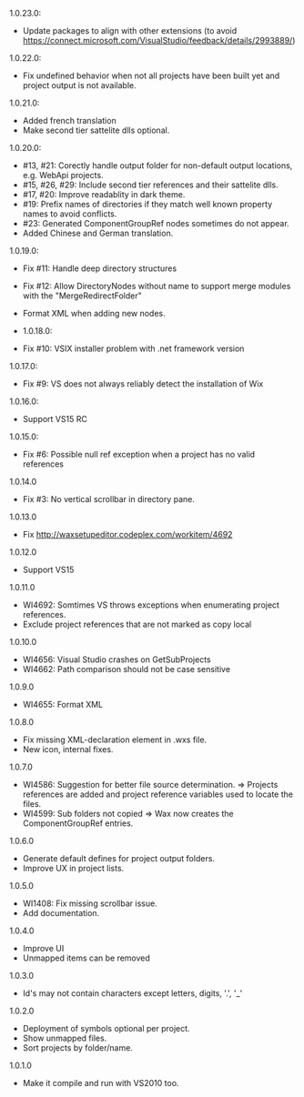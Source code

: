1.0.23.0:
* Update packages to align with other extensions (to avoid https://connect.microsoft.com/VisualStudio/feedback/details/2993889/)

1.0.22.0:
* Fix undefined behavior when not all projects have been built yet and project output is not available.

1.0.21.0:
* Added french translation
* Make second tier sattelite dlls optional.

1.0.20.0:
* #13, #21: Corectly handle output folder for non-default output locations, e.g. WebApi projects.
* #15, #26, #29: Include second tier references and their sattelite dlls.
* #17, #20: Improve readablity in dark theme.
* #19: Prefix names of directories if they match well known property names to avoid conflicts.
* #23: Generated ComponentGroupRef nodes sometimes do not appear.
* Added Chinese and German translation.

1.0.19.0:
* Fix #11: Handle deep directory structures
* Fix #12: Allow DirectoryNodes without name to support merge modules with the "MergeRedirectFolder"
* Format XML when adding new nodes.
 
* 1.0.18.0:
* Fix #10: VSIX installer problem with .net framework version

1.0.17.0:
* Fix #9: VS does not always reliably detect the installation of Wix

1.0.16.0:
* Support VS15 RC

1.0.15.0:
* Fix #6: Possible null ref exception when a project has no valid references

1.0.14.0
* Fix #3: No vertical scrollbar in directory pane.

1.0.13.0
* Fix http://waxsetupeditor.codeplex.com/workitem/4692

1.0.12.0
* Support VS15

1.0.11.0
* WI4692: Somtimes VS throws exceptions when enumerating project references.
* Exclude project references that are not marked as copy local

1.0.10.0
* WI4656: Visual Studio crashes on GetSubProjects
* WI4662: Path comparison should not be case sensitive

1.0.9.0
* WI4655: Format XML

1.0.8.0
* Fix missing XML-declaration element in .wxs file.
* New icon, internal fixes.

1.0.7.0
* WI4586: Suggestion for better file source determination. => Projects references are added and project reference variables used to locate the files.
* WI4599: Sub folders not copied => Wax now creates the ComponentGroupRef entries.

1.0.6.0
* Generate default defines for project output folders.
* Improve UX in project lists.

1.0.5.0
* WI1408: Fix missing scrollbar issue.
* Add documentation.

1.0.4.0
* Improve UI
* Unmapped items can be removed

1.0.3.0
* Id's may not contain characters except letters, digits, '.', '_'

1.0.2.0
* Deployment of symbols optional per project.
* Show unmapped files.
* Sort projects by folder/name.

1.0.1.0
* Make it compile and run with VS2010 too.